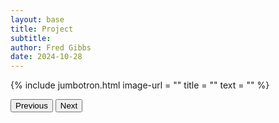 ```yaml
---
layout: base
title: Project
subtitle:
author: Fred Gibbs
date: 2024-10-28
---
```



{% include jumbotron.html 
image-url = ""
title = ""
text = ""
%}

<div id="project-desc"></div>

<div id="carousel" class="carousel slide">
  <div id="carousel-inner" class="carousel-inner">
  </div>
  <button class="carousel-control-prev" type="button" data-bs-target="#carousel" data-bs-slide="prev">
    <span class="carousel-control-prev-icon" aria-hidden="true"></span>
    <span class="visually-hidden">Previous</span>
  </button>
  <button class="carousel-control-next" type="button" data-bs-target="#carousel" data-bs-slide="next">
    <span class="carousel-control-next-icon" aria-hidden="true"></span>
    <span class="visually-hidden">Next</span>
  </button>
</div>

<div id="gallery"></div>




<script src="https://cdnjs.cloudflare.com/ajax/libs/js-yaml/4.1.0/js-yaml.min.js"></script>

<script src="https://cdn.jsdelivr.net/npm/showdown/dist/showdown.min.js"></script>

<script type="text/javascript">

// use cases

// 1: an image id will be passed in from gallery
// use api to get top-level category from image
// use api to get representative image_id 
// use api to get image
// replace jumbotron bg-image tag

// 2: a project id (maybe from artist page)
// use api to get representative image_id
// use api to get image 
// replace jumbotron bg-image tag

// 3: project is also a winning project
// page needs to see if that's true from winners.yml
// if so, display extra data

const piwigoUrl = 'http://localhost:3000?';      // Define URL params for the Piwigo API request
const urlString = window.location.search; // Gets the query string part of the URL
const urlParams = new URLSearchParams(urlString);

// Get the value of the 'project_id' parameter
const albumId = urlParams.get('album_id'); 

// Get the value of the 'project_id' parameter
const imageId = urlParams.get('image_id');

// Get the name and title from the query string (e.g., ?name=Ada%20Trillo&title=La%20Caravana%20Del%20Diablo)
const nameParam = urlParams.get("name");
const titleParam = urlParams.get("title");

  if (nameParam && titleParam) {
    // Fetch the artists.yml file
    fetch("/_data//artists.yml") // Replace with the actual path to your YAML file
        .then((response) => response.text())
        .then((yamlText) => {
            // Parse YAML to JSON
            const data = jsyaml.load(yamlText);

            // Ensure the data is an array
            const artistsArray = Array.isArray(data) ? data : Object.values(data);

            // Find the artist by name
            const artist = artistsArray.find(
                (artist) => artist.name.trim().toLowerCase() === nameParam.trim().toLowerCase()
            );

            if (artist) {
                // If the artist has multiple titles, find the matching title
                const matchingTitle = artist.title
                    ? artist.title.trim().toLowerCase() === titleParam.trim().toLowerCase()
                    : null;

                if (matchingTitle) {
                    console.log(`Found artist: ${artist.name}`);
                    console.log(`Found title: ${titleParam}`);

                    // Display the artist and title information on the page
                    const container = document.getElementById("title-container");
                    container.innerHTML = `
                        <!-- <h2>${artist.name}</h2>
                        <h3>${titleParam}</h3>
                        <p>${artist.short_desc || "No short description available."}</p> -->
                        <p>${artist.long_desc || "No long description available."}</p>
                    `;
                } else {
                    console.error(`No matching title found for ${titleParam}`);
                }
            } else {
                console.error(`No artist found with the name ${nameParam}`);
            }
        })
        .catch((error) => {
            console.error("Error fetching or parsing YAML:", error);
        });
} else {
    console.error("Name or title parameter is missing in the query string");
}


  if (albumId) {
    console.log(`Album ID: ${albumId}`);

    // Fetch the projects.yml file
    fetch('/_data/artists.yml') // Replace with the actual path to your YAML file
      .then(response => response.text())
      .then(yamlText => {
        // Parse YAML to JSON
        const data = jsyaml.load(yamlText);

        // Ensure the data is an array
        const artistsArray = Array.isArray(data) ? data : Object.values(data);

        // Loop through artists to find the project with the matching albumId
        let matchingProject = null;
        artistsArray.forEach(artist => {
          if (artist.projects) {
            const project = artist.projects.find(proj => proj.album_id == albumId);
            if (project) {
              matchingProject = { artistName: artist.name, ...project }; 
            }
          }
        });

        if (matchingProject) {
          const project = matchingProject;
          console.log('Project found:', project);

          // Update the page with project data
          const titleContainer = document.getElementById('project-title');          
          const shortDescContainer = document.getElementById('project-short-desc');
          const descContainer = document.getElementById('project-desc');

          if (titleContainer) {
            titleContainer.innerHTML = `${project.title}`;
          }

          if (shortDescContainer) {
              shortDescContainer.innerHTML = `${project.short_desc}`; 
          }

          // Convert the Markdown content to HTML
          const converter = new showdown.Converter();
          const html = converter.makeHtml(project.long_desc);

          if (descContainer) {
            descContainer.innerHTML = `
              <p>${html || 'No long description available.'}</p>
            `;
          }


          // get jumbotron image from project.image_id
          apiParams = new URLSearchParams({ 
          format: 'json',
          //method: 'pwg.images.getInfo',
          //image_id: 100
          method: 'pwg.images.getInfo',
          // image_id: project.image_id
          image_id: imageId // from URL params
          })


          // Function to send the request to the Piwigo API
          async function getImage() {
            try {
              // Send request to the Piwigo API
              const response = await fetch(piwigoUrl + apiParams.toString(), {
                method: 'GET'
              });

              console.log(piwigoUrl + apiParams.toString());
              
              // Parse the JSON response
              const data = await response.json();

              if (data && data.result) {
                // Dynamically update the background-image URL of the jumbotron
                const jumbotronElement = document.querySelector('.jumbotron'); // Ensure the jumbotron has a class or ID
                if (jumbotronElement) {
                    const imageUrl = data.result.element_url; // Replace with your actual image URL pattern
                    jumbotronElement.style.backgroundImage = `url('${imageUrl}')`;
                    jumbotronElement.style.backgroundSize = 'cover'; // Optional: Ensure the image covers the entire jumbotron
                    jumbotronElement.style.backgroundPosition = 'center'; // Optional: Center the image
                }
              } else {
                console.log('No IMAGE found or error in response');
              }

            } catch (error) {
              console.error('Error fetching images:', error);
            }
          }

          console.log("getting hero...")
          getImage();


        } else {
          console.error(`No project found with album_id: ${albumId}`);
        }
      })
      .catch(error => {
        console.error('Error fetching or parsing YAML:', error);
      });
  } else {
      console.log('No album_id parameter found in the URL');
  }



// Function to send the request to the Piwigo API
async function getImages() {
  
   // need to get jumbotron image from project.image_id
          apiParams = new URLSearchParams({ 
          format: 'json',
          //method: 'pwg.images.getInfo',
          //image_id: 100
          method: 'pwg.categories.getImages',
          cat_id: albumId
          })
  
  
  try {
    // Send request to the Piwigo API
    const response = await fetch(piwigoUrl + apiParams.toString(), {
      method: 'GET'
    });

    console.log(piwigoUrl + apiParams.toString());
    
    // Parse the JSON response
    const data = await response.json();


    if (data && data.result && data.result.images) {
      const galleryContainer = document.getElementById('gallery');
      galleryContainer.innerHTML = ''; // Clear any existing content


    // Iterate over the images in the response
    data.result.images.forEach((image,index) => {
      // Create an image element
      const imgElement = document.createElement('img');
      imgElement.src = image.derivatives.medium.url; // Use the medium-sized image URL
      imgElement.alt = image.name; // Set the alt text
      // Append the image to the gallery container
      galleryContainer.appendChild(imgElement);

      // Populate carousel items
      const carouselContainer = document.getElementById('carousel-inner');
      if (!carouselContainer) {
        console.error('Carousel container not found');
        return;
      }
 
      const carouselItem = document.createElement('div');
      carouselItem.className = "carousel-item";
      if (index === 0) {
        carouselItem.classList.add('active'); // Add 'active' class to the first item
      }

      const carouselImg = document.createElement('img');
      carouselImg.src = image.derivatives.medium.url; // Use the medium-sized image URL
      carouselImg.className = "d-block w-100"
      
      // Append the image to the gallery container
      carouselItem.appendChild(carouselImg);

      carouselContainer.appendChild(carouselItem);


      console.log(`Image: ${image.name}, URL: ${image.page_url}`);
      });
    } else {
      console.log('No images found or error in response');
    }

  } catch (error) {
    console.error('Error fetching images:', error);
  }
}




// Call the function to fetch images
console.log("getting images...")
getImages();


</script>

